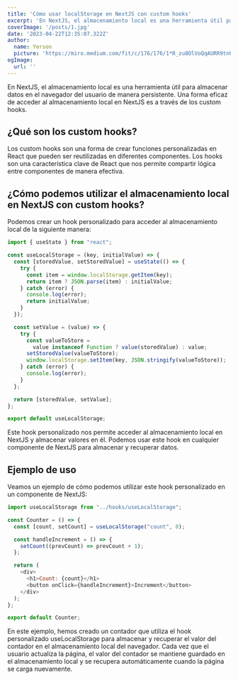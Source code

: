 ```yaml
---
title: 'Cómo usar localStorage en NextJS con custom hooks'
excerpt: 'En NextJS, el almacenamiento local es una herramienta útil para almacenar datos en el navegador del usuario de manera persistente.'
coverImage: '/posts/1.jpg'
date: '2023-04-22T12:35:07.322Z'
author:
  name: Yerson
  picture: 'https://miro.medium.com/fit/c/176/176/1*R_zu8OlVoQqAURR9tnUl8A.png'
ogImage:
  url: ''
---
```


En NextJS, el almacenamiento local es una herramienta útil para almacenar datos en el navegador del usuario de manera persistente. Una forma eficaz de acceder al almacenamiento local en NextJS es a través de los custom hooks.

## ¿Qué son los custom hooks?
Los custom hooks son una forma de crear funciones personalizadas en React que pueden ser reutilizadas en diferentes componentes. Los hooks son una característica clave de React que nos permite compartir lógica entre componentes de manera efectiva.

## ¿Cómo podemos utilizar el almacenamiento local en NextJS con custom hooks?
Podemos crear un hook personalizado para acceder al almacenamiento local de la siguiente manera:

```js
import { useState } from "react";

const useLocalStorage = (key, initialValue) => {
  const [storedValue, setStoredValue] = useState(() => {
    try {
      const item = window.localStorage.getItem(key);
      return item ? JSON.parse(item) : initialValue;
    } catch (error) {
      console.log(error);
      return initialValue;
    }
  });

  const setValue = (value) => {
    try {
      const valueToStore =
        value instanceof Function ? value(storedValue) : value;
      setStoredValue(valueToStore);
      window.localStorage.setItem(key, JSON.stringify(valueToStore));
    } catch (error) {
      console.log(error);
    }
  };

  return [storedValue, setValue];
};

export default useLocalStorage;
```

Este hook personalizado nos permite acceder al almacenamiento local en NextJS y almacenar valores en él. Podemos usar este hook en cualquier componente de NextJS para almacenar y recuperar datos.

## Ejemplo de uso
Veamos un ejemplo de cómo podemos utilizar este hook personalizado en un componente de NextJS:

```js
import useLocalStorage from "../hooks/useLocalStorage";

const Counter = () => {
  const [count, setCount] = useLocalStorage("count", 0);

  const handleIncrement = () => {
    setCount((prevCount) => prevCount + 1);
  };

  return (
    <div>
      <h1>Count: {count}</h1>
      <button onClick={handleIncrement}>Increment</button>
    </div>
  );
};

export default Counter;
```

En este ejemplo, hemos creado un contador que utiliza el hook personalizado useLocalStorage para almacenar y recuperar el valor del contador en el almacenamiento local del navegador. Cada vez que el usuario actualiza la página, el valor del contador se mantiene guardado en el almacenamiento local y se recupera automáticamente cuando la página se carga nuevamente.
